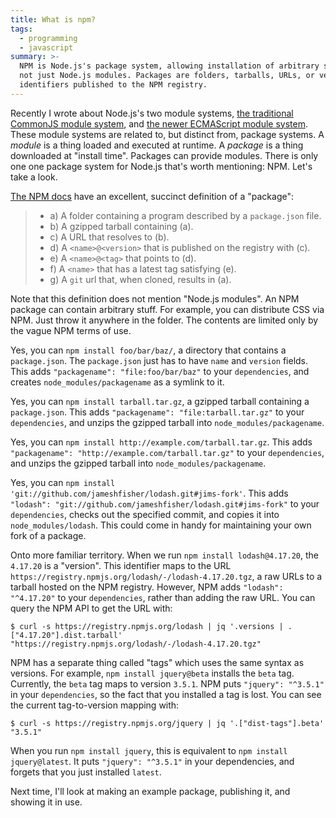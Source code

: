 ```yaml
---
title: What is npm?
tags:
  - programming
  - javascript
summary: >-
  NPM is Node.js's package system, allowing installation of arbitrary stuff,
  not just Node.js modules. Packages are folders, tarballs, URLs, or version
  identifiers published to the NPM registry.
---
```


Recently I wrote about Node.js's two module systems,
[the traditional CommonJS module system](/2020/09/27/what-does-the-require-function-do-in-nodejs/),
and [the newer ECMAScript module system](/2020/09/29/ecmascript-modules-in-nodejs/).
These module systems are related to, but distinct from, package systems.
A _module_ is a thing loaded and executed at runtime.
A _package_ is a thing downloaded at "install time".
Packages can provide modules.
There is only one one package system for Node.js that's worth mentioning: NPM.
Let's take a look.

[The NPM docs](https://docs.npmjs.com/about-packages-and-modules#about-package-formats)
have an excellent, succinct definition of a "package":

> * a) A folder containing a program described by a `package.json` file.
> * b) A gzipped tarball containing (a).
> * c) A URL that resolves to (b).
> * d) A `<name>@<version>` that is published on the registry with (c).
> * e) A `<name>@<tag>` that points to (d).
> * f) A `<name>` that has a latest tag satisfying (e).
> * g) A `git` url that, when cloned, results in (a).

Note that this definition does not mention "Node.js modules".
An NPM package can contain arbitrary stuff.
For example, you can distribute CSS via NPM.
Just throw it anywhere in the folder.
The contents are limited only by the vague NPM terms of use.

Yes, you can `npm install foo/bar/baz/`,
a directory that contains a `package.json`.
The `package.json` just has to have `name` and `version` fields.
This adds `"packagename": "file:foo/bar/baz"` to your `dependencies`,
and creates `node_modules/packagename` as a symlink to it.

Yes, you can `npm install tarball.tar.gz`,
a gzipped tarball containing a `package.json`.
This adds `"packagename": "file:tarball.tar.gz"` to your `dependencies`,
and unzips the gzipped tarball into `node_modules/packagename`.

Yes, you can `npm install http://example.com/tarball.tar.gz`.
This adds `"packagename": "http://example.com/tarball.tar.gz"` to your `dependencies`,
and unzips the gzipped tarball into `node_modules/packagename`.

Yes, you can `npm install 'git://github.com/jameshfisher/lodash.git#jims-fork'`.
This adds `"lodash": "git://github.com/jameshfisher/lodash.git#jims-fork"` to your `dependencies`,
checks out the specified commit, and copies it into `node_modules/lodash`.
This could come in handy for maintaining your own fork of a package.


Onto more familiar territory.
When we run `npm install lodash@4.17.20`,
the `4.17.20` is a "version".
This identifier maps to the URL `https://registry.npmjs.org/lodash/-/lodash-4.17.20.tgz`,
a raw URLs to a tarball hosted on the NPM registry.
However, NPM adds `"lodash": "^4.17.20"` to your `dependencies`,
rather than adding the raw URL.
You can query the NPM API to get the URL with:

```
$ curl -s https://registry.npmjs.org/lodash | jq '.versions | .["4.17.20"].dist.tarball'
"https://registry.npmjs.org/lodash/-/lodash-4.17.20.tgz"
```

NPM has a separate thing called "tags"
which uses the same syntax as versions.
For example, `npm install jquery@beta` installs the `beta` tag.
Currently, the `beta` tag maps to version `3.5.1`.
NPM puts `"jquery": "^3.5.1"` in your `dependencies`,
so the fact that you installed a tag is lost.
You can see the current tag-to-version mapping with:

```
$ curl -s https://registry.npmjs.org/jquery | jq '.["dist-tags"].beta'
"3.5.1"
```

When you run `npm install jquery`,
this is equivalent to `npm install jquery@latest`.
It puts `"jquery": "^3.5.1"` in your dependencies,
and forgets that you just installed `latest`.

Next time, I'll look at making an example package, publishing it, and showing it in use.
